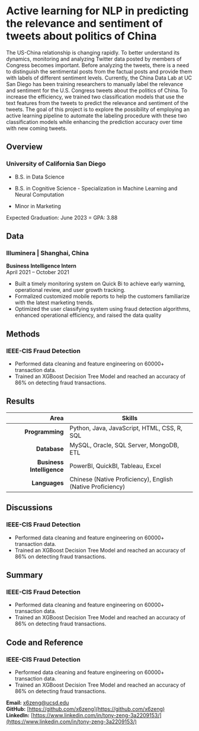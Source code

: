 
# Active learning for NLP in predicting the relevance and sentiment of tweets about politics of China
<!-- <img src="photo_professional.jpg" alt="photo" width="200"/> -->

The US-China relationship is changing rapidly. To better understand its dynamics,
monitoring and analyzing Twitter data posted by members of Congress becomes
important. Before analyzing the tweets, there is a need to distinguish the sentimental
posts from the factual posts and provide them with labels of different
sentiment levels. Currently, the China Data Lab at UC San Diego has been training
researchers to manually label the relevance and sentiment for the U.S. Congress
tweets about the politics of China. To increase the efficiency, we trained two classification
models that use the text features from the tweets to predict the relevance
and sentiment of the tweets. The goal of this project is to explore the possibility
of employing an active learning pipeline to automate the labeling procedure with
these two classification models while enhancing the prediction accuracy over time
with new coming tweets.



## Overview
### University of California San Diego

- B.S. in Data Science

- B.S. in Cognitive Science - Specialization in Machine Learning and Neural Computation

- Minor in Marketing

Expected Graduation: June 2023  =
GPA: 3.88

## Data
### Illuminera | Shanghai, China 
**Business Intelligence Intern**  
April 2021 – October 2021
- Built a timely monitoring system on Quick Bi to achieve early
warning, operational review, and user growth tracking.
- Formalized customized mobile reports to help the customers
familiarize with the latest marketing trends.
- Optimized the user classifying system using fraud detection
algorithms, enhanced operational efficiency, and raised the
data quality


## Methods

### IEEE-CIS Fraud Detection
- Performed data cleaning and feature engineering on 60000+
transaction data.
- Trained an XGBoost Decision Tree Model and reached an
accuracy of 86% on detecting fraud transactions.


## Results

|Area|Skills|
|---:|---|
|**Programming**|Python, Java, JavaScript, HTML, CSS, R, SQL|
|**Database**|MySQL, Oracle, SQL Server, MongoDB, ETL|
|**Business Intelligence**|PowerBI, QuickBI, Tableau, Excel|
|**Languages**|Chinese (Native Proficiency), English (Native Proficiency)|

## Discussions

### IEEE-CIS Fraud Detection
- Performed data cleaning and feature engineering on 60000+
transaction data.
- Trained an XGBoost Decision Tree Model and reached an
accuracy of 86% on detecting fraud transactions.

## Summary

### IEEE-CIS Fraud Detection
- Performed data cleaning and feature engineering on 60000+
transaction data.
- Trained an XGBoost Decision Tree Model and reached an
accuracy of 86% on detecting fraud transactions.

## Code and Reference

### IEEE-CIS Fraud Detection
- Performed data cleaning and feature engineering on 60000+
transaction data.
- Trained an XGBoost Decision Tree Model and reached an
accuracy of 86% on detecting fraud transactions.


**Email:** x6zeng@ucsd.edu  
**GitHub:** [https://github.com/x6zeng](https://github.com/x6zeng)  
**LinkedIn:** [https://www.linkedin.com/in/tony-zeng-3a2209153/](https://www.linkedin.com/in/tony-zeng-3a2209153/)  
